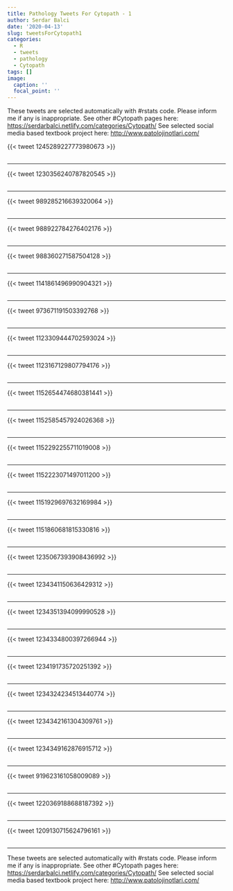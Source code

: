 ```yaml
---
title: Pathology Tweets For Cytopath - 1
author: Serdar Balci
date: '2020-04-13'
slug: tweetsForCytopath1
categories:
  - R
  - tweets
  - pathology
  - Cytopath
tags: []
image:
  caption: ''
  focal_point: ''
---
```



These tweets are selected automatically with #rstats code. Please inform me if any is inappropriate.
See other #Cytopath pages here: https://serdarbalci.netlify.com/categories/Cytopath/ 
See selected social media based textbook project here: http://www.patolojinotlari.com/

{{< tweet 1245289227773980673 >}}
<br>
<br>
<hr>
{{< tweet 1230356240787820545 >}}
<br>
<br>
<hr>
{{< tweet 989285216639320064 >}}
<br>
<br>
<hr>
{{< tweet 988922784276402176 >}}
<br>
<br>
<hr>
{{< tweet 988360271587504128 >}}
<br>
<br>
<hr>
{{< tweet 1141861496990904321 >}}
<br>
<br>
<hr>
{{< tweet 973671191503392768 >}}
<br>
<br>
<hr>
{{< tweet 1123309444702593024 >}}
<br>
<br>
<hr>
{{< tweet 1123167129807794176 >}}
<br>
<br>
<hr>
{{< tweet 1152654474680381441 >}}
<br>
<br>
<hr>
{{< tweet 1152585457924026368 >}}
<br>
<br>
<hr>
{{< tweet 1152292255711019008 >}}
<br>
<br>
<hr>
{{< tweet 1152223071497011200 >}}
<br>
<br>
<hr>
{{< tweet 1151929697632169984 >}}
<br>
<br>
<hr>
{{< tweet 1151860681815330816 >}}
<br>
<br>
<hr>
{{< tweet 1235067393908436992 >}}
<br>
<br>
<hr>
{{< tweet 1234341150636429312 >}}
<br>
<br>
<hr>
{{< tweet 1234351394099990528 >}}
<br>
<br>
<hr>
{{< tweet 1234334800397266944 >}}
<br>
<br>
<hr>
{{< tweet 1234191735720251392 >}}
<br>
<br>
<hr>
{{< tweet 1234324234513440774 >}}
<br>
<br>
<hr>
{{< tweet 1234342161304309761 >}}
<br>
<br>
<hr>
{{< tweet 1234349162876915712 >}}
<br>
<br>
<hr>
{{< tweet 919623161058009089 >}}
<br>
<br>
<hr>
{{< tweet 1220369188688187392 >}}
<br>
<br>
<hr>
{{< tweet 1209130715624796161 >}}
<br>
<br>
<hr>


These tweets are selected automatically with #rstats code. Please inform me if any is inappropriate.
See other #Cytopath pages here: https://serdarbalci.netlify.com/categories/Cytopath/ 
See selected social media based textbook project here: http://www.patolojinotlari.com/
